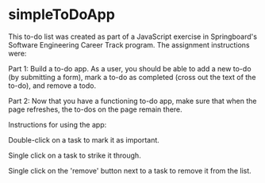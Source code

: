 # simpleToDoApp

This to-do list was created as part of a JavaScript exercise in Springboard's Software Engineering Career Track program. The assignment instructions were: 

Part 1: Build a to-do app. As a user, you should be able to add a new to-do (by submitting a form), mark a to-do as completed (cross out the text of the to-do), and remove a todo.

Part 2: Now that you have a functioning to-do app, make sure that when the page refreshes, the to-dos on the page remain there.

Instructions for using the app: 

Double-click on a task to mark it as important. 

Single click on a task to strike it through. 

Single click on the 'remove' button next to a task to remove it from the list. 
